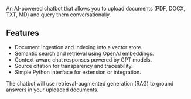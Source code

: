 An AI-powered chatbot that allows you to upload documents (PDF, DOCX, TXT, MD)
and query them conversationally.

Features
--------
- Document ingestion and indexing into a vector store.
- Semantic search and retrieval using OpenAI embeddings.
- Context-aware chat responses powered by GPT models.
- Source citation for transparency and traceability.
- Simple Python interface for extension or integration.

The chatbot will use retrieval-augmented generation (RAG) to ground answers
in your uploaded documents.
